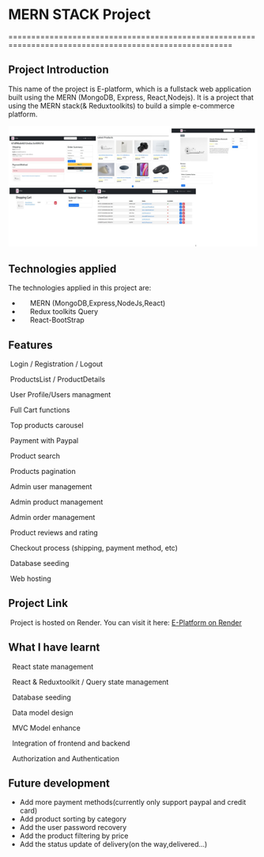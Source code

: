 # MERN STACK Project

=======================================================================================================

## Project Introduction

This name of the project is E-platform, which is a fullstack web application
built using the MERN (MongoDB, Express, React,Nodejs).
It is a project that using the MERN stack(& Reduxtoolkits) to build a simple e-commerce platform.

![intro](./frontend/public/images/5in1.jpg)

## Technologies applied

The technologies applied in this project are:

- ⠀⠀MERN (MongoDB,Express,NodeJs,React)
- ⠀⠀Redux toolkits Query
- ⠀⠀React-BootStrap

## Features

&nbsp;Login / Registration / Logout

&nbsp;ProductsList / ProductDetails

&nbsp;User Profile/Users managment

&nbsp;Full Cart functions

&nbsp;Top products carousel

&nbsp;Payment with Paypal

&nbsp;Product search

&nbsp;Products pagination

&nbsp;Admin user management

&nbsp;Admin product management

&nbsp;Admin order management

&nbsp;Product reviews and rating

&nbsp;Checkout process (shipping, payment method, etc)

&nbsp;Database seeding

&nbsp;Web hosting

## Project Link

&nbsp;Project is hosted on Render. You can visit it here: [E-Platform on Render](https://e-shop-single-service.onrender.com/)

## What I have learnt

  &nbsp; React state management

  &nbsp; React & Reduxtoolkit / Query state management

  &nbsp; Database seeding

  &nbsp; Data model design

  &nbsp; MVC Model enhance

  &nbsp; Integration of frontend and backend

  &nbsp; Authorization and Authentication

## Future development

- Add more payment methods(currently only support paypal and credit card)
- Add product sorting by category
- Add the user password recovery
- Add the product filtering by price
- Add the status update of delivery(on the way,delivered...)
